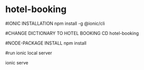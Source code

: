 # hotel-booking

#IONIC INSTALLATION
npm install -g @ionic/cli

#CHANGE DICTIONARY TO HOTEL BOOKING
CD hotel-booking

#NODE-PACKAGE INSTALL
npm install

#run ionic local server

ionic serve
